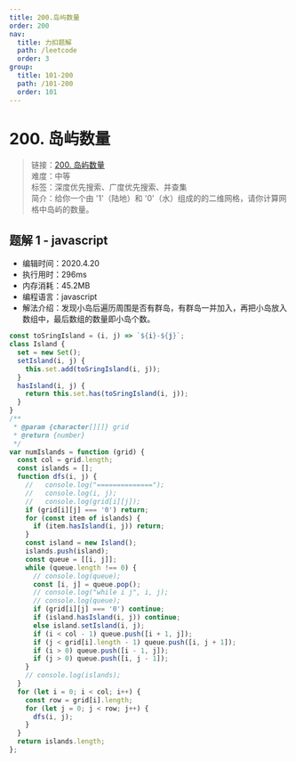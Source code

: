 ```yaml
---
title: 200.岛屿数量
order: 200
nav:
  title: 力扣题解
  path: /leetcode
  order: 3
group:
  title: 101-200
  path: /101-200
  order: 101
---
```


# 200. 岛屿数量

> 链接：[200. 岛屿数量](https://leetcode-cn.com/problems/number-of-islands/)  
> 难度：中等  
> 标签：深度优先搜索、广度优先搜索、并查集  
> 简介：给你一个由 '1'（陆地）和 '0'（水）组成的的二维网格，请你计算网格中岛屿的数量。

## 题解 1 - javascript

- 编辑时间：2020.4.20
- 执行用时：296ms
- 内存消耗：45.2MB
- 编程语言：javascript
- 解法介绍：发现小岛后遍历周围是否有群岛，有群岛一并加入，再把小岛放入数组中，最后数组的数量即小岛个数。

```javascript
const toSringIsland = (i, j) => `${i}-${j}`;
class Island {
  set = new Set();
  setIsland(i, j) {
    this.set.add(toSringIsland(i, j));
  }
  hasIsland(i, j) {
    return this.set.has(toSringIsland(i, j));
  }
}
/**
 * @param {character[][]} grid
 * @return {number}
 */
var numIslands = function (grid) {
  const col = grid.length;
  const islands = [];
  function dfs(i, j) {
    //   console.log("==============");
    //   console.log(i, j);
    //   console.log(grid[i][j]);
    if (grid[i][j] === '0') return;
    for (const item of islands) {
      if (item.hasIsland(i, j)) return;
    }
    const island = new Island();
    islands.push(island);
    const queue = [[i, j]];
    while (queue.length !== 0) {
      // console.log(queue);
      const [i, j] = queue.pop();
      // console.log("while i j", i, j);
      // console.log(queue);
      if (grid[i][j] === '0') continue;
      if (island.hasIsland(i, j)) continue;
      else island.setIsland(i, j);
      if (i < col - 1) queue.push([i + 1, j]);
      if (j < grid[i].length - 1) queue.push([i, j + 1]);
      if (i > 0) queue.push([i - 1, j]);
      if (j > 0) queue.push([i, j - 1]);
    }
    // console.log(islands);
  }
  for (let i = 0; i < col; i++) {
    const row = grid[i].length;
    for (let j = 0; j < row; j++) {
      dfs(i, j);
    }
  }
  return islands.length;
};
```
